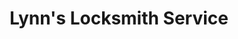 ---
title: "Lynn's Locksmith Service"
url: /el-cajon/lynns-locksmith-service/
shop: Schlüsseldienst
---